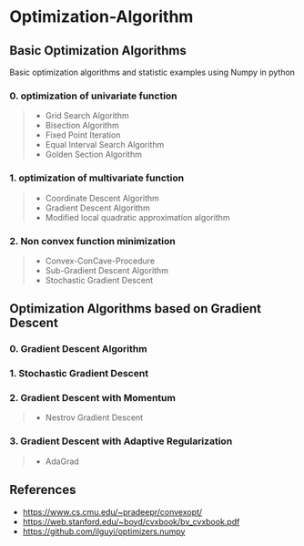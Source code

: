 # Optimization-Algorithm


## **Basic Optimization Algorithms**  
Basic optimization algorithms and statistic examples using Numpy in python  

### 0. optimization of univariate function  
> * Grid Search Algorithm  
> * Bisection Algorithm  
> * Fixed Point Iteration  
> * Equal Interval Search Algorithm
> * Golden Section Algorithm

### 1. optimization of multivariate function  
> * Coordinate Descent Algorithm  
> * Gradient Descent Algorithm  
> * Modified local quadratic approximation algorithm  

### 2. Non convex function minimization  
> * Convex-ConCave-Procedure  
> * Sub-Gradient Descent Algorithm  
> * Stochastic Gradient Descent
  
  
  
  
## **Optimization Algorithms based on Gradient Descent**  

### 0. Gradient Descent Algorithm  

### 1. Stochastic Gradient Descent

### 2. Gradient Descent with Momentum
> * Nestrov Gradient Descent

### 3. Gradient Descent with Adaptive Regularization
> * AdaGrad
  
  
## References
* https://www.cs.cmu.edu/~pradeepr/convexopt/
* https://web.stanford.edu/~boyd/cvxbook/bv_cvxbook.pdf
* https://github.com/ilguyi/optimizers.numpy
